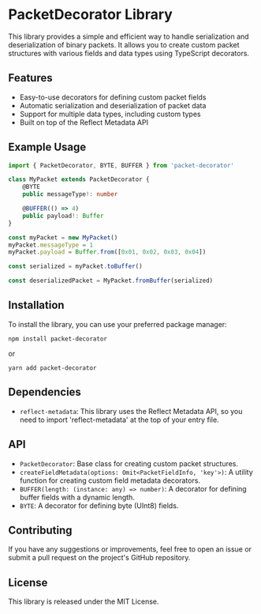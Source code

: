 # PacketDecorator Library

This library provides a simple and efficient way to handle serialization and deserialization of binary packets. It allows you to create custom packet structures with various fields and data types using TypeScript decorators.

## Features

- Easy-to-use decorators for defining custom packet fields
- Automatic serialization and deserialization of packet data
- Support for multiple data types, including custom types
- Built on top of the Reflect Metadata API

## Example Usage

```typescript
import { PacketDecorator, BYTE, BUFFER } from 'packet-decorator'

class MyPacket extends PacketDecorator {
    @BYTE
    public messageType!: number

    @BUFFER(() => 4)
    public payload!: Buffer
}

const myPacket = new MyPacket()
myPacket.messageType = 1
myPacket.payload = Buffer.from([0x01, 0x02, 0x03, 0x04])

const serialized = myPacket.toBuffer()

const deserializedPacket = MyPacket.fromBuffer(serialized)
```

## Installation

To install the library, you can use your preferred package manager:

```
npm install packet-decorator
```

or

```
yarn add packet-decorator
```

## Dependencies

- `reflect-metadata`: This library uses the Reflect Metadata API, so you need to import 'reflect-metadata' at the top of your entry file.

## API

- `PacketDecorator`: Base class for creating custom packet structures.
- `createFieldMetadata(options: Omit<PacketFieldInfo, 'key'>)`: A utility function for creating custom field metadata decorators.
- `BUFFER(length: (instance: any) => number)`: A decorator for defining buffer fields with a dynamic length.
- `BYTE`: A decorator for defining byte (UInt8) fields.

## Contributing

If you have any suggestions or improvements, feel free to open an issue or submit a pull request on the project's GitHub repository.

## License

This library is released under the MIT License.
